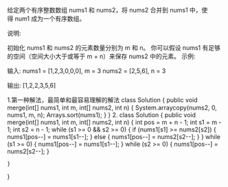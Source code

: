 给定两个有序整数数组 nums1 和 nums2，将 nums2 合并到 nums1 中，使得 num1 成为一个有序数组。

说明:

初始化 nums1 和 nums2 的元素数量分别为 m 和 n。
你可以假设 nums1 有足够的空间（空间大小大于或等于 m + n）来保存 nums2 中的元素。
示例:

输入:
nums1 = [1,2,3,0,0,0], m = 3
nums2 = [2,5,6],       n = 3

输出: [1,2,2,3,5,6]


1.第一种解法，最简单和最容易理解的解法
class Solution {
  public void merge(int[] nums1, int m, int[] nums2, int n) {
    System.arraycopy(nums2, 0, nums1, m, n);
    Arrays.sort(nums1);
  }
}
2.
class Solution {
    public void merge(int[] nums1, int m, int[] nums2, int n) {
        int pos = m + n - 1;
        int s1 = m - 1;
        int s2 = n - 1;
        while (s1 >= 0 && s2 >= 0) {
            if (nums1[s1] >= nums2[s2]) {
                nums1[pos--] = nums1[s1--];
            } else {
                nums1[pos--] = nums2[s2--];
            }
        }
        while (s1 >= 0) {
            nums1[pos--] = nums1[s1--];
        }
        while (s2 >= 0) {
            nums1[pos--] = nums2[s2--];
        }

    }
}
